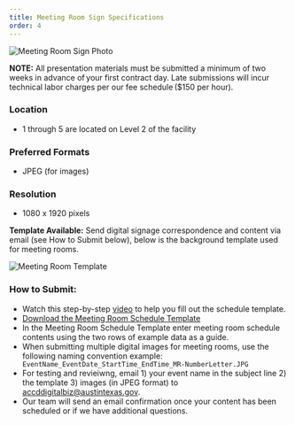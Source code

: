 ```yaml
---
title: Meeting Room Sign Specifications
order: 4
---
```


![Meeting Room Sign Photo](../assets/images/photos/palmer_welcome_graphic.png)

**NOTE:** All presentation materials must be submitted a minimum of two weeks in advance of your first contract day. Late submissions will incur technical labor charges per our fee schedule ($150 per hour).

### Location

- 1 through 5 are located on Level 2 of the facility  

### Preferred Formats

- JPEG (for images)

### Resolution

- 1080 x 1920 pixels

**Template Available:** Send digital signage correspondence and content via email (see How to Submit below), below is the background template used for meeting rooms.

![Meeting Room Template](../assets/images/photos/pec-events-schedule.png)

### How to Submit: 

- Watch this step-by-step [video](http://youtube.com/watch?v=C5EAnkR2Ft8) to help you fill out the schedule template.
- [Download the Meeting Room Schedule Template](https://assets.palmereventscenter.com/2023/Meeting_Room_Data_Template_PEC_.xlsx)
- In the Meeting Room Schedule Template enter meeting room schedule contents using the two rows of example data as a guide. 
- When submitting multiple digital images for meeting rooms, use the following naming convention example: ` EventName_EventDate_StartTime_EndTime_MR-NumberLetter.JPG`
- For testing and revieiwng, email 1) your event name in the subject line 2) the template 3) images (in JPEG format) to [accddigitalbiz@austintexas.gov](mailto:accddigitalbiz@austintexas.gov).
- Our team will send an email confirmation once your content has been scheduled or if we have additional questions.
